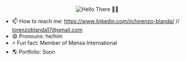 <p align="center">
  <img src="https://scontent.faep8-1.fna.fbcdn.net/v/t39.30808-6/257449986_10223254876854526_2584921497184874201_n.jpg?_nc_cat=105&ccb=1-5&_nc_sid=730e14&_nc_eui2=AeE2q0XCBtJLk2h_0PXI05nxBbNq1yxzrrUFs2rXLHOutVTLdHefqz5YdggpT9VQjzQ&_nc_ohc=nMeLr_nmz3IAX80RXhf&_nc_ht=scontent.faep8-1.fna&oh=8a92b49dcf177719fc35b3aab5d15b27&oe=6199991B" alt='Hello There 👋👋' />
</p>


- 📫 How to reach me: https://www.linkedin.com/in/lorenzo-blanda/ // lorenzoblanda17@gmail.com
- 😄 Pronouns: he/him
- ⚡ Fun fact: Member of Mensa International
- :earth_americas: Portfolio: Soon


<!--
**Yooololo/Yooololo** is a ✨ _special_ ✨ repository because its `README.md` (this file) appears on your GitHub profile.
-->

